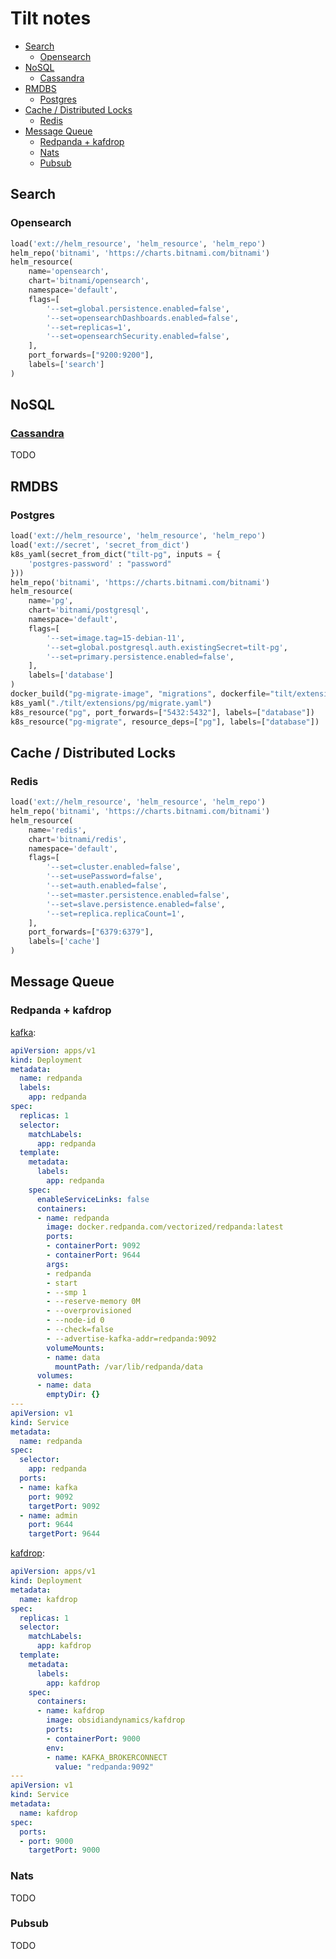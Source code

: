 # Tilt notes

- [Search](#search)
  - [Opensearch](#opensearch)
- [NoSQL](#nosql)
  - [Cassandra](#cassandra)
- [RMDBS](#rmdbs)
  - [Postgres](#postgres)
- [Cache / Distributed Locks](#cache--distributed-locks)
  - [Redis](#redis)
- [Message Queue](#message-queue)
  - [Redpanda + kafdrop](#redpanda--kafdrop)
  - [Nats](#nats)
  - [Pubsub](#pubsub)

## Search

### Opensearch

```py
load('ext://helm_resource', 'helm_resource', 'helm_repo')
helm_repo('bitnami', 'https://charts.bitnami.com/bitnami')
helm_resource(
    name='opensearch',
    chart='bitnami/opensearch',
    namespace='default',
    flags=[
        '--set=global.persistence.enabled=false',
        '--set=opensearchDashboards.enabled=false',
        '--set=replicas=1',
        '--set=opensearchSecurity.enabled=false',
    ],
    port_forwards=["9200:9200"],
    labels=['search']
)
```

## NoSQL

### [Cassandra](https://github.com/bitnami/charts/tree/main/bitnami/cassandra/)

TODO

## RMDBS

### Postgres

```py
load('ext://helm_resource', 'helm_resource', 'helm_repo')
load('ext://secret', 'secret_from_dict')
k8s_yaml(secret_from_dict("tilt-pg", inputs = {
    'postgres-password' : "password"
}))
helm_repo('bitnami', 'https://charts.bitnami.com/bitnami')
helm_resource(
    name='pg',
    chart='bitnami/postgresql',
    namespace='default',
    flags=[
        '--set=image.tag=15-debian-11',
        '--set=global.postgresql.auth.existingSecret=tilt-pg',
        '--set=primary.persistence.enabled=false',
    ],
    labels=['database']
)
docker_build("pg-migrate-image", "migrations", dockerfile="tilt/extensions/pg/migrate.Dockerfile")
k8s_yaml("./tilt/extensions/pg/migrate.yaml")
k8s_resource("pg", port_forwards=["5432:5432"], labels=["database"])
k8s_resource("pg-migrate", resource_deps=["pg"], labels=["database"])
```

## Cache / Distributed Locks

### Redis

```py
load('ext://helm_resource', 'helm_resource', 'helm_repo')
helm_repo('bitnami', 'https://charts.bitnami.com/bitnami')
helm_resource(
    name='redis',
    chart='bitnami/redis',
    namespace='default',
    flags=[
        '--set=cluster.enabled=false',
        '--set=usePassword=false',
        '--set=auth.enabled=false',
        '--set=master.persistence.enabled=false',
        '--set=slave.persistence.enabled=false',
        '--set=replica.replicaCount=1',
    ],
    port_forwards=["6379:6379"],
    labels=['cache']
)
```

## Message Queue

### Redpanda + kafdrop

[kafka](https://github.com/redpanda-data/helm-charts):

```yaml
apiVersion: apps/v1
kind: Deployment
metadata:
  name: redpanda
  labels:
    app: redpanda
spec:
  replicas: 1
  selector:
    matchLabels:
      app: redpanda
  template:
    metadata:
      labels:
        app: redpanda
    spec:
      enableServiceLinks: false
      containers:
      - name: redpanda
        image: docker.redpanda.com/vectorized/redpanda:latest
        ports:
        - containerPort: 9092
        - containerPort: 9644
        args:
        - redpanda
        - start
        - --smp 1
        - --reserve-memory 0M
        - --overprovisioned
        - --node-id 0
        - --check=false
        - --advertise-kafka-addr=redpanda:9092
        volumeMounts:
        - name: data
          mountPath: /var/lib/redpanda/data
      volumes:
      - name: data
        emptyDir: {}
---
apiVersion: v1
kind: Service
metadata:
  name: redpanda
spec:
  selector:
    app: redpanda
  ports:
  - name: kafka
    port: 9092
    targetPort: 9092
  - name: admin
    port: 9644
    targetPort: 9644
```

[kafdrop](https://github.com/obsidiandynamics/kafdrop):

```yaml
apiVersion: apps/v1
kind: Deployment
metadata:
  name: kafdrop
spec:
  replicas: 1
  selector:
    matchLabels:
      app: kafdrop
  template:
    metadata:
      labels:
        app: kafdrop
    spec:
      containers:
      - name: kafdrop
        image: obsidiandynamics/kafdrop
        ports:
        - containerPort: 9000
        env:
        - name: KAFKA_BROKERCONNECT
          value: "redpanda:9092"
---
apiVersion: v1
kind: Service
metadata:
  name: kafdrop
spec:
  ports:
  - port: 9000
    targetPort: 9000
```

### Nats

TODO

### Pubsub

TODO
